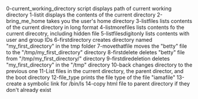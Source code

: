 0-current_working_directory script displays path of current working directory
1-listit displays the contents of the current directory
2-bring_me_home takes you the user's home directory
3-listfiles lists contents of the current directory in long format
4-listmorefiles lists contents fo the current direcotry, including hidden file
5-listfilesdigitonly lists contents with user and group IDs
6-firstdirectory creates directory named "my_first_directory" in the tmp folder
7-movethatfile moves the "betty" file to the "/tmp/my_first_directory" directory
8-firstdelete deletes "betty" file from "/tmp/my_first_directory/" directory
9-firstdiredeletion deletes "my_first_directory" in the "/tmp" directory
10-back changes directory to the previous one
11-List files in the current directory, the parent director, and the boot directory
12-file_type prints the file type of the file "iamafile"
13-create a symbolic link for /bin/ls
14-copy html file to parent directory if they don't already exist
